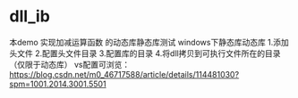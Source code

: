 # dll_ib
本demo 实现加减运算函数 的动态库静态库测试  windows下静态库动态库 1.添加头文件 2.配置头文件目录 3.配置库的目录 4.将dll拷贝到可执行文件所在的目录（仅限于动态库） vs配置可浏览：https://blog.csdn.net/m0_46717588/article/details/114481030?spm=1001.2014.3001.5501
